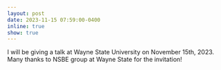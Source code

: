 ```yaml
---
layout: post
date: 2023-11-15 07:59:00-0400
inline: true
show: true
---
```


I will be giving a talk at Wayne State University on November 15th, 2023. Many thanks to NSBE group at Wayne State for the invitation!
